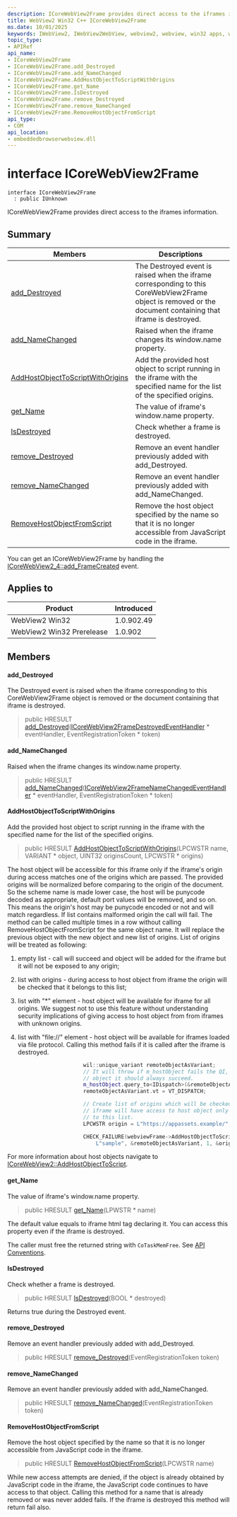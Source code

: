 ```yaml
---
description: ICoreWebView2Frame provides direct access to the iframes information.
title: WebView2 Win32 C++ ICoreWebView2Frame
ms.date: 10/01/2025
keywords: IWebView2, IWebView2WebView, webview2, webview, win32 apps, win32, edge, ICoreWebView2, ICoreWebView2Controller, browser control, edge html, ICoreWebView2Frame
topic_type: 
- APIRef
api_name:
- ICoreWebView2Frame
- ICoreWebView2Frame.add_Destroyed
- ICoreWebView2Frame.add_NameChanged
- ICoreWebView2Frame.AddHostObjectToScriptWithOrigins
- ICoreWebView2Frame.get_Name
- ICoreWebView2Frame.IsDestroyed
- ICoreWebView2Frame.remove_Destroyed
- ICoreWebView2Frame.remove_NameChanged
- ICoreWebView2Frame.RemoveHostObjectFromScript
api_type:
- COM
api_location:
- embeddedbrowserwebview.dll
---
```


# interface ICoreWebView2Frame

```
interface ICoreWebView2Frame
  : public IUnknown
```

ICoreWebView2Frame provides direct access to the iframes information.

## Summary

 Members                        | Descriptions
--------------------------------|---------------------------------------------
[add_Destroyed](#add_destroyed) | The Destroyed event is raised when the iframe corresponding to this CoreWebView2Frame object is removed or the document containing that iframe is destroyed.
[add_NameChanged](#add_namechanged) | Raised when the iframe changes its window.name property.
[AddHostObjectToScriptWithOrigins](#addhostobjecttoscriptwithorigins) | Add the provided host object to script running in the iframe with the specified name for the list of the specified origins.
[get_Name](#get_name) | The value of iframe's window.name property.
[IsDestroyed](#isdestroyed) | Check whether a frame is destroyed.
[remove_Destroyed](#remove_destroyed) | Remove an event handler previously added with add_Destroyed.
[remove_NameChanged](#remove_namechanged) | Remove an event handler previously added with add_NameChanged.
[RemoveHostObjectFromScript](#removehostobjectfromscript) | Remove the host object specified by the name so that it is no longer accessible from JavaScript code in the iframe.

You can get an ICoreWebView2Frame by handling the [ICoreWebView2_4::add_FrameCreated](icorewebview2_4.md#add_framecreated) event.

## Applies to

Product                         | Introduced
--------------------------------|---------------------------------------------
WebView2 Win32            |    1.0.902.49
WebView2 Win32 Prerelease |    1.0.902

## Members

#### add_Destroyed

The Destroyed event is raised when the iframe corresponding to this CoreWebView2Frame object is removed or the document containing that iframe is destroyed.

> public HRESULT [add_Destroyed](#add_destroyed)([ICoreWebView2FrameDestroyedEventHandler](icorewebview2framedestroyedeventhandler.md#icorewebview2framedestroyedeventhandler) * eventHandler, EventRegistrationToken * token)

#### add_NameChanged

Raised when the iframe changes its window.name property.

> public HRESULT [add_NameChanged](#add_namechanged)([ICoreWebView2FrameNameChangedEventHandler](icorewebview2framenamechangedeventhandler.md#icorewebview2framenamechangedeventhandler) * eventHandler, EventRegistrationToken * token)

#### AddHostObjectToScriptWithOrigins

Add the provided host object to script running in the iframe with the specified name for the list of the specified origins.

> public HRESULT [AddHostObjectToScriptWithOrigins](#addhostobjecttoscriptwithorigins)(LPCWSTR name, VARIANT * object, UINT32 originsCount, LPCWSTR * origins)

The host object will be accessible for this iframe only if the iframe's origin during access matches one of the origins which are passed. The provided origins will be normalized before comparing to the origin of the document. So the scheme name is made lower case, the host will be punycode decoded as appropriate, default port values will be removed, and so on. This means the origin's host may be punycode encoded or not and will match regardless. If list contains malformed origin the call will fail. The method can be called multiple times in a row without calling RemoveHostObjectFromScript for the same object name. It will replace the previous object with the new object and new list of origins. List of origins will be treated as following:

1. empty list - call will succeed and object will be added for the iframe but it will not be exposed to any origin;

1. list with origins - during access to host object from iframe the origin will be checked that it belongs to this list;

1. list with "*" element - host object will be available for iframe for all origins. We suggest not to use this feature without understanding security implications of giving access to host object from from iframes with unknown origins.

1. list with "file://" element - host object will be available for iframes loaded via file protocol. Calling this method fails if it is called after the iframe is destroyed. 
```cpp
                        wil::unique_variant remoteObjectAsVariant;
                        // It will throw if m_hostObject fails the QI, but because it is our
                        // object it should always succeed.
                        m_hostObject.query_to<IDispatch>(&remoteObjectAsVariant.pdispVal);
                        remoteObjectAsVariant.vt = VT_DISPATCH;

                        // Create list of origins which will be checked.
                        // iframe will have access to host object only if its origin belongs
                        // to this list.
                        LPCWSTR origin = L"https://appassets.example/";

                        CHECK_FAILURE(webviewFrame->AddHostObjectToScriptWithOrigins(
                            L"sample", &remoteObjectAsVariant, 1, &origin));
```
 For more information about host objects navigate to [ICoreWebView2::AddHostObjectToScript](icorewebview2.md#addhostobjecttoscript).

#### get_Name

The value of iframe's window.name property.

> public HRESULT [get_Name](#get_name)(LPWSTR * name)

The default value equals to iframe html tag declaring it. You can access this property even if the iframe is destroyed.

The caller must free the returned string with `CoTaskMemFree`. See [API Conventions](/microsoft-edge/webview2/concepts/win32-api-conventions#strings).

#### IsDestroyed

Check whether a frame is destroyed.

> public HRESULT [IsDestroyed](#isdestroyed)(BOOL * destroyed)

Returns true during the Destroyed event.

#### remove_Destroyed

Remove an event handler previously added with add_Destroyed.

> public HRESULT [remove_Destroyed](#remove_destroyed)(EventRegistrationToken token)

#### remove_NameChanged

Remove an event handler previously added with add_NameChanged.

> public HRESULT [remove_NameChanged](#remove_namechanged)(EventRegistrationToken token)

#### RemoveHostObjectFromScript

Remove the host object specified by the name so that it is no longer accessible from JavaScript code in the iframe.

> public HRESULT [RemoveHostObjectFromScript](#removehostobjectfromscript)(LPCWSTR name)

While new access attempts are denied, if the object is already obtained by JavaScript code in the iframe, the JavaScript code continues to have access to that object. Calling this method for a name that is already removed or was never added fails. If the iframe is destroyed this method will return fail also.

